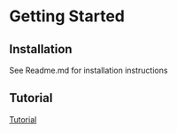 # Getting Started

## Installation
See Readme.md for installation instructions

## Tutorial

[Tutorial](TUTORIAL.md)